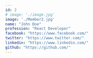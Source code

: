 ```yaml
---
id: 2
# image: './image.jpg'
image: './Member2.jpg'
name: "John Doe"
profession: "React Developer"
facebook: "https://www.facebook.com/"
twitter: "https://www.twitter.com/"
linkedin: "https://www.linkedin.com/"
github: "https://github.com/"
---
```

